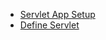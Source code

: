 * <a href="https://github.com/umaa-java-sept-2020/servlet-hello-world/blob/master/blogs/servlet-app-setup.md" target="_blank">Servlet App Setup</a>
* <a href="https://github.com/umaa-java-sept-2020/servlet-hello-world/blob/master/blogs/define-servlet.md" target="_blank">Define Servlet</a>
